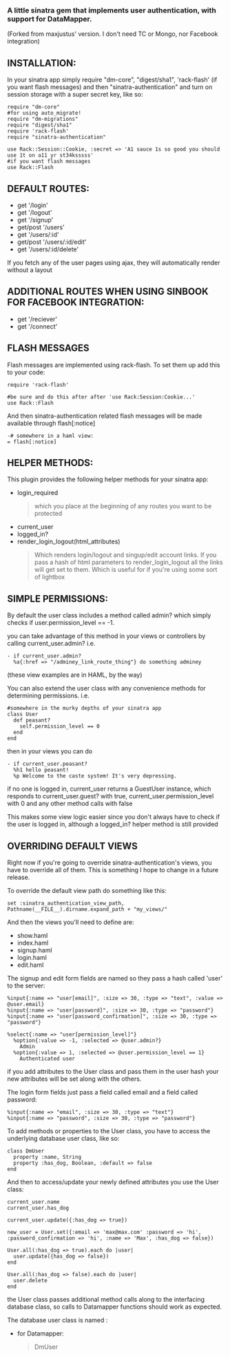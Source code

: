 ### A little sinatra gem that implements user authentication, with support for DataMapper.

(Forked from maxjustus' version.  I don't need TC or Mongo, nor Facebook integration)

## INSTALLATION:

In your sinatra app simply require "dm-core", "digest/sha1", 'rack-flash' (if you want flash messages) and then "sinatra-authentication" and turn on session storage with a super secret key, like so:

    require "dm-core"
    #for using auto_migrate!
    require "dm-migrations"
    require "digest/sha1"
    require 'rack-flash'
    require "sinatra-authentication"

    use Rack::Session::Cookie, :secret => 'A1 sauce 1s so good you should use 1t on a11 yr st34ksssss'
    #if you want flash messages
    use Rack::Flash

## DEFAULT ROUTES:

* get      '/login'
* get      '/logout'
* get      '/signup'
* get/post '/users'
* get       '/users/:id'
* get/post  '/users/:id/edit'
* get       '/users/:id/delete'

If you fetch any of the user pages using ajax, they will automatically render without a layout

## ADDITIONAL ROUTES WHEN USING SINBOOK FOR FACEBOOK INTEGRATION:

* get      '/reciever'
* get      '/connect'

## FLASH MESSAGES

Flash messages are implemented using rack-flash. To set them up add this to your code:

    require 'rack-flash'

    #be sure and do this after after 'use Rack:Session:Cookie...'
    use Rack::Flash

And then sinatra-authentication related flash messages will be made available through flash[:notice]

    -# somewhere in a haml view:
    = flash[:notice]

## HELPER METHODS:

This plugin provides the following helper methods for your sinatra app:

* login_required
  > which you place at the beginning of any routes you want to be protected
* current_user
* logged_in?
* render_login_logout(html_attributes)
  > Which renders login/logout and singup/edit account links.
If you pass a hash of html parameters to render_login_logout all the links will get set to them.
Which is useful for if you're using some sort of lightbox

## SIMPLE PERMISSIONS:

By default the user class includes a method called admin? which simply checks
if user.permission_level == -1.

you can take advantage of  this method in your views or controllers by calling
current_user.admin?
i.e.

    - if current_user.admin?
      %a{:href => "/adminey_link_route_thing"} do something adminey

(these view examples are in HAML, by the way)

You can also extend the user class with any convenience methods for determining permissions.
i.e.

    #somewhere in the murky depths of your sinatra app
    class User
      def peasant?
        self.permission_level == 0
      end
    end

then in your views you can do

    - if current_user.peasant?
      %h1 hello peasant!
      %p Welcome to the caste system! It's very depressing.

if no one is logged in, current_user returns a GuestUser instance, which responds to current_user.guest?
with true, current_user.permission_level with 0 and any other method calls with false

This makes some view logic easier since you don't always have to check if the user is logged in,
although a logged_in? helper method is still provided


## OVERRIDING DEFAULT VIEWS

Right now if you're going to override sinatra-authentication's views, you have to override all of them.
This is something I hope to change in a future release.

To override the default view path do something like this:

    set :sinatra_authentication_view_path, Pathname(__FILE__).dirname.expand_path + "my_views/"

And then the views you'll need to define are:

* show.haml
* index.haml
* signup.haml
* login.haml
* edit.haml

The signup and edit form fields are named so they pass a hash called 'user' to the server:

    %input{:name => "user[email]", :size => 30, :type => "text", :value => @user.email}
    %input{:name => "user[password]", :size => 30, :type => "password"}
    %input{:name => "user[password_confirmation]", :size => 30, :type => "password"}

    %select{:name => "user[permission_level]"}
      %option{:value => -1, :selected => @user.admin?}
        Admin
      %option{:value => 1, :selected => @user.permission_level == 1}
        Authenticated user

if you add attributes to the User class and pass them in the user hash your new attributes will be set along with the others.

The login form fields just pass a field called email and a field called password:

    %input{:name => "email", :size => 30, :type => "text"}
    %input{:name => "password", :size => 30, :type => "password"}

To add methods or properties to the User class, you have to access the underlying database user class, like so:

    class DmUser
      property :name, String
      property :has_dog, Boolean, :default => false
    end

And then to access/update your newly defined attributes you use the User class:

    current_user.name
    current_user.has_dog

    current_user.update({:has_dog => true})

    new_user = User.set({:email => 'max@max.com' :password => 'hi', :password_confirmation => 'hi', :name => 'Max', :has_dog => false})

    User.all(:has_dog => true).each do |user|
      user.update({has_dog => false})
    end

    User.all(:has_dog => false).each do |user|
      user.delete
    end

the User class passes additional method calls along to the interfacing database class, so calls to Datamapper functions should work as expected.

The database user class is named :

* for Datamapper:
  > DmUser

